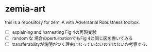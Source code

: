 # zemia-art
this is a reposiitory for zemi A with Adversarial Robustness toolbox.

- [ ] explaining and harnesting Fig 4の再現実験
- [ ] random な 場合のperturbationでもFig 4と同じ図を書いてみる
- [ ] transferabilityが説明がつく理由になっていないのではないか考察する. 
